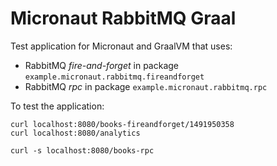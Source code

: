 # Micronaut RabbitMQ Graal #

Test application for Micronaut and GraalVM that uses:

- RabbitMQ _fire-and-forget_ in package `example.micronaut.rabbitmq.fireandforget`
- RabbitMQ _rpc_ in package `example.micronaut.rabbitmq.rpc`

To test the application:

```
curl localhost:8080/books-fireandforget/1491950358
curl localhost:8080/analytics

curl -s localhost:8080/books-rpc
```
